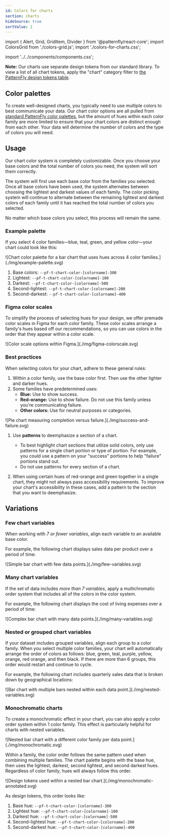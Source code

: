 ```yaml
---
id: Colors for charts
section: charts
hideSource: true
sortValue: 2
---
```


import { Alert, Grid, GridItem, Divider } from '@patternfly/react-core';
import ColorsGrid from './colors-grid.js';
import './colors-for-charts.css';

import '../../components/components.css';

**Note:** Our charts use separate design tokens from our standard library. To view a list of all chart tokens, apply the "chart" category filter to [the PatternFly design tokens table](/tokens/all-patternfly-tokens).

## Color palettes

To create well-designed charts, you typically need to use multiple colors to best communicate your data. Our chart color options are all pulled from [standard PatternFly color palettes](/design-foundations/charts), but the amount of hues within each color family are more limited to ensure that your chart colors are distinct enough from each other. Your data will determine the number of colors and the type of colors you will need. 
 
<ColorsGrid />

## Usage

Our chart color system is completely customizable. Once you choose your base colors and the total number of colors you need, the system will sort them correctly. 

The system will first use each base color from the families you selected. Once all base colors have been used, the system alternates between choosing the lightest and darkest values of each family. The color picking system will continue to alternate between the remaining lightest and darkest colors of each family until it has reached the total number of colors you selected. 

No matter which base colors you select, this process will remain the same.

### Example palette

If you select 4 color families&mdash;blue, teal, green, and yellow color&mdash;your chart could look like this:

<div class="ws-docs-content-img">
![Chart color palette for a bar chart that uses hues across 4 color families.](./img/example-palette.svg)
</div>

1. Base colors: `--pf-t-chart-color-[colorname]-300`
1. Lightest: `--pf-t-chart-color-[colorname]-100`
1. Darkest: `--pf-t-chart-color-[colorname]-500`
1. Second-lightest: `--pf-t-chart-color-[colorname]-200`
1. Second-darkest: `--pf-t-chart-color-[colorname]-400`

### Figma color scales 

To simplify the process of selecting hues for your design, we offer premade color scales in Figma for each color family. These color scales arrange a family's hues based off our recommendations, so you can use colors in the order that they appear within a color scale.

<div class="ws-docs-content-img">
![Color scale options within Figma.](./img/figma-colorscale.svg)
</div>

### Best practices

When selecting colors for your chart, adhere to these general rules:

1. Within a color family, use the base color first. Then use the other lighter and darker hues. 
1. Some families have predetermined uses:
    - **Blue:** Use to show success.
    - **Red-orange:** Use to show failure. Do not use this family unless you're communicating failure.
    - **Other colors:** Use for neutral purposes or categories.

<div class="ws-docs-content-img">
![Pie chart measuring completion versus failure.](./img/success-and-failure.svg)
</div>

1. Use **patterns** to deemphasize a section of a chart.
      - To best highlight chart sections that utilize solid colors, only use patterns for a single chart portion or type of portion. For example, you could use a pattern on your "success" portions to help "failure" portions stand out.
      - Do not use patterns for every section of a chart.

1. When using certain hues of red-orange and green together in a single chart, they might not always pass accessibility requirements. To improve your chart's accessibility in these cases, add a pattern to the section that you want to deemphasize.

## Variations

### Few chart variables 
When working with *7 or fewer variables*, align each variable to an available base color. 

For example, the following chart displays sales data per product over a period of time:

<div class="ws-docs-content-img">
![Simple bar chart with few data points.](./img/few-variables.svg)
</div>

### Many chart variables 
If the set of data includes *more than 7 variables*, apply a multichromatic order system that includes all of the colors in the color system.

For example, the following chart displays the cost of living expenses over a period of time:

<div class="ws-docs-content-img">
![Complex bar chart with many data points.](./img/many-variables.svg)
</div>

### Nested or grouped chart variables
If your dataset includes grouped variables, align each group to a color family. When you select multiple color families, your chart will automatically arrange the order of colors as follows: blue, green, teal, purple, yellow, orange, red orange, and then black. If there are more than 6 groups, this order would restart and continue to cycle.

For example, the following chart includes quarterly sales data that is broken down by geographical locations:

<div class="ws-docs-content-img">
![Bar chart with multiple bars nested within each data point.](./img/nested-variables.svg)
</div>

### Monochromatic charts

To create a monochromatic effect in your chart, you can also apply a color order system within 1 color family. This effect is particularly helpful for charts with nested variables. 

<div class="ws-docs-content-img">
![Nested bar chart with a different color family per data point.](./img/monochromatic.svg)
</div>

Within a family, the color order follows the same pattern used when combining multiple families. The chart palette begins with the base hue, then uses the lightest, darkest, second lightest, and second darkest hues. Regardless of color family, hues will always follow this order. 

<div class="ws-docs-content-img">
![Design tokens used within a nested bar chart.](./img/monochromatic-annotated.svg)
</div>

As design tokens, this order looks like: 
1. Base hue: `--pf-t-chart-color-[colorname]-300` 
1. Lightest hue: `--pf-t-chart-color-[colorname]-100`
1. Darkest hue: `--pf-t-chart-color-[colorname]-500` 
1. Second-lightest hue: `--pf-t-chart-color-[colorname]-200` 
1. Second-darkest hue: `--pf-t-chart-color-[colorname]-400` 